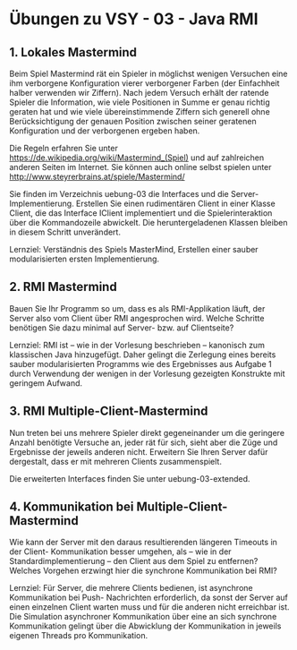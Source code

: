 # Übungen zu VSY - 03 - Java RMI

## 1. Lokales Mastermind

Beim Spiel Mastermind rät ein Spieler in möglichst wenigen Versuchen eine ihm verborgene Konfiguration vierer verborgener Farben (der Einfachheit halber verwenden wir Ziffern). Nach jedem Versuch erhält der ratende Spieler die Information, wie viele Positionen in Summe er genau richtig geraten hat und wie viele übereinstimmende Ziffern sich generell ohne Berücksichtigung der genauen Position zwischen seiner geratenen Konfiguration und der verborgenen ergeben haben. 

Die Regeln erfahren Sie unter https://de.wikipedia.org/wiki/Mastermind_(Spiel) und auf zahlreichen anderen Seiten im Internet. Sie können auch online selbst spielen unter http://www.steyrerbrains.at/spiele/Mastermind/

Sie finden im Verzeichnis uebung-03 die Interfaces und die Server-Implementierung. Erstellen Sie einen rudimentären Client in einer Klasse Client, die das Interface IClient implementiert und die Spielerinteraktion über die Kommandozeile abwickelt. Die heruntergeladenen Klassen bleiben in diesem Schritt unverändert.

Lernziel: Verständnis des Spiels MasterMind, Erstellen einer sauber modularisierten ersten Implementierung.

## 2. RMI Mastermind

Bauen Sie Ihr Programm so um, dass es als RMI-Applikation läuft, der Server also vom Client über RMI angesprochen wird. Welche Schritte benötigen Sie dazu minimal auf Server- bzw. auf Clientseite?

Lernziel: RMI ist – wie in der Vorlesung beschrieben – kanonisch zum klassischen Java hinzugefügt. Daher gelingt die Zerlegung eines bereits sauber modularisierten Programms wie des Ergebnisses aus Aufgabe 1 durch Verwendung der wenigen in der Vorlesung gezeigten Konstrukte mit geringem Aufwand.

## 3. RMI Multiple-Client-Mastermind
Nun treten bei uns mehrere Spieler direkt gegeneinander um die geringere Anzahl benötigte Versuche an, jeder rät für sich, sieht aber die Züge und Ergebnisse der jeweils anderen nicht. Erweitern Sie Ihren Server dafür dergestalt, dass er mit mehreren Clients zusammenspielt. 

Die erweiterten Interfaces finden Sie unter uebung-03-extended.

## 4. Kommunikation bei Multiple-Client-Mastermind
Wie kann der Server mit den daraus resultierenden längeren Timeouts in der Client- Kommunikation besser umgehen, als – wie in der Standardimplementierung – den Client aus dem Spiel zu entfernen? Welches Vorgehen erzwingt hier die synchrone Kommunikation bei RMI?

Lernziel: Für Server, die mehrere Clients bedienen, ist asynchrone Kommunikation bei Push- Nachrichten erforderlich, da sonst der Server auf einen einzelnen Client warten muss und für die anderen nicht erreichbar ist. Die Simulation asynchroner Kommunikation über eine an sich synchrone Kommunikation gelingt über die Abwicklung der Kommunikation in jeweils eigenen Threads pro Kommunikation.
